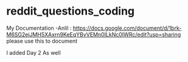 # reddit_questions_coding

My Documentation -Anlil : https://docs.google.com/document/d/1brk-M6SG2ejJMH5XAxrn9KeEqYBvVEMn0ILkNc0IWRc/edit?usp=sharing
please use this to document

I added Day 2 As well

